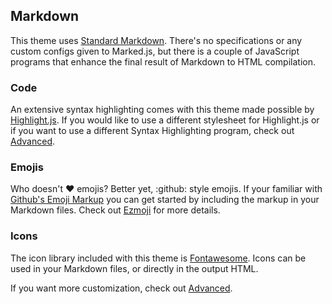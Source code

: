## Markdown

This theme uses [Standard Markdown](https://www.markdownguide.org/basic-syntax/).
There's no specifications or any custom configs given to Marked.js, but there is a couple of
JavaScript programs that enhance the final result of Markdown to HTML compilation.

### Code

An extensive syntax highlighting comes with this theme made possible by [Highlight.js](https://highlightjs.org/).
If you would like to use a different stylesheet for Highlight.js or if you want to use a different Syntax
Highlighting program, check out [Advanced](Advanced.html).

### Emojis

Who doesn't :heart: emojis? Better yet, :github: style emojis.
If your familiar with [Github's Emoji Markup](https://gist.github.com/rxaviers/7360908)
you can get started by including the markup in your Markdown files.
Check out [Ezmoji](https://github.com/arakilian0/ezmoji) for more details.

### Icons

The icon library included with this theme is [Fontawesome](https://fontawesome.com).
Icons can be used in your Markdown files, or directly in the output HTML.

If you want more customization, check out [Advanced](Advanced.html).